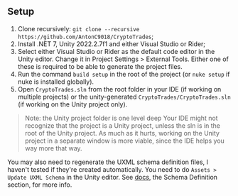 ## Setup

1. Clone recursively: `git clone --recursive https://github.com/AntonC9018/CryptoTrades`;
2. Install .NET 7, Unity 2022.2.7f1 and either Visual Studio or Rider;
3. Select either Visual Studio or Rider as the default code editor in the Unity editor.
   Change it in Project Settings > External Tools.
   Either one of these is required to be able to generate the project files.
4. Run the command `build setup` in the root of the project (or `nuke setup` if nuke is installed globally).
5. Open `CryptoTrades.sln` from the root folder in your IDE (if working on multiple projects) or the unity-generated `CryptoTrades/CryptoTrades.sln` (if working on the Unity project only).

> Note: the Unity project folder is one level deep
> Your IDE might not recognize that the project is a Unity project, unless the sln is in the root of the Unity project.
> As much as it hurts, working on the Unity project in a separate window is more viable, since the IDE helps you way more that way.

You may also need to regenerate the UXML schema definition files, I haven't tested if they're created automatically.
You need to do `Assets > Update UXML Schema` in the Unity editor.
See [docs](https://docs.unity3d.com/Manual/UIE-WritingUXMLTemplate.html), the Schema Definition section, for more info. 
